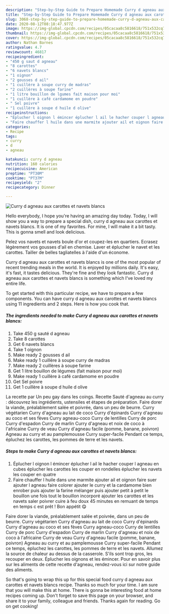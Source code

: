```yaml
---
description: "Step-by-Step Guide to Prepare Homemade Curry d agneau aux carottes et navets blancs"
title: "Step-by-Step Guide to Prepare Homemade Curry d agneau aux carottes et navets blancs"
slug: 3068-step-by-step-guide-to-prepare-homemade-curry-d-agneau-aux-carottes-et-navets-blancs
date: 2020-08-12T08:18:47.977Z
image: https://img-global.cpcdn.com/recipes/05cacaa8c5816618/751x532cq70/curry-d-agneau-aux-carottes-et-navets-blancs-photo-principale-de-la-recette.jpg
thumbnail: https://img-global.cpcdn.com/recipes/05cacaa8c5816618/751x532cq70/curry-d-agneau-aux-carottes-et-navets-blancs-photo-principale-de-la-recette.jpg
cover: https://img-global.cpcdn.com/recipes/05cacaa8c5816618/751x532cq70/curry-d-agneau-aux-carottes-et-navets-blancs-photo-principale-de-la-recette.jpg
author: Nathan Barnes
ratingvalue: 4.7
reviewcount: 46817
recipeingredient:
- "450 g saut d agneau"
- "8 carottes"
- "6 navets blancs"
- "1 oignon"
- "2 gousses d ail"
- "1 cuillère à soupe curry de madras"
- "2 cuillères à soupe farine"
- "1 litre bouillon de lgumes fait maison pour moi"
- "1 cuillère à café cardamome en poudre"
- " Sel poivre"
- "1 cuillère à soupe d huile d olive"
recipeinstructions:
- "Éplucher l oignon l émincer éplucher l ail le hacher couper l agneau en cubes éplucher les carottes les couper en rondelles éplucher les navets les couper en quatre"
- "Faire chauffer l huile dans une marmite ajouter ail et oignon faire suer ajouter l agneau faire colorer ajouter le curry et la cardamome bien enrober puis ajouter la farine mélanger puis ajouter petit à petit le bouillon une fois tout le bouillon incorporé ajouter les carottes et les navets saler poivrer cuire à feu doux 45 minutes en remuant de temps en temps c est prêt ! Bon appétit 😋"
categories:
- Recipe
tags:
- curry
- d
- agneau

katakunci: curry d agneau 
nutrition: 160 calories
recipecuisine: American
preptime: "PT30M"
cooktime: "PT37M"
recipeyield: "2"
recipecategory: Dinner

---
```



![Curry d agneau aux carottes et navets blancs](https://img-global.cpcdn.com/recipes/05cacaa8c5816618/751x532cq70/curry-d-agneau-aux-carottes-et-navets-blancs-photo-principale-de-la-recette.jpg)

Hello everybody, I hope you're having an amazing day today. Today, I will show you a way to prepare a special dish, curry d agneau aux carottes et navets blancs. It is one of my favorites. For mine, I will make it a bit tasty. This is gonna smell and look delicious.

Pelez vos navets et navets boule d&#39;or et coupez-les en quartiers. Ecrasez légèrement vos gousses d&#39;ail en chemise. Laver et éplucher le navet et les carottes. Tailler de belles tagliatelles à l&#39;aide d&#39;un économe.

Curry d agneau aux carottes et navets blancs is one of the most popular of recent trending meals in the world. It is enjoyed by millions daily. It's easy, it's fast, it tastes delicious. They're fine and they look fantastic. Curry d agneau aux carottes et navets blancs is something which I've loved my entire life.


To get started with this particular recipe, we have to prepare a few components. You can have curry d agneau aux carottes et navets blancs using 11 ingredients and 2 steps. Here is how you cook that.

<!--inarticleads1-->

##### The ingredients needed to make Curry d agneau aux carottes et navets blancs:

1. Take 450 g sauté d agneau
1. Take 8 carottes
1. Get 6 navets blancs
1. Take 1 oignon
1. Make ready 2 gousses d ail
1. Make ready 1 cuillère à soupe curry de madras
1. Make ready 2 cuillères à soupe farine
1. Get 1 litre bouillon de légumes (fait maison pour moi)
1. Make ready 1 cuillère à café cardamome en poudre
1. Get  Sel poivre
1. Get 1 cuillère à soupe d huile d olive


La recette par Un peu gay dans les coings. Recette Sauté d&#39;agneau au curry : découvrez les ingrédients, ustensiles et étapes de préparation. Faire dorer la viande, préalablement salée et poivrée, dans un peu de beurre. Curry végétarien Curry d&#39;agneau au lait de coco Curry d&#39;épinards Curry d&#39;agneau au coco et ses fèves Curry agneau-coco Curry de lentilles Curry de porc Curry d&#39;espadon Curry de marlin Curry d&#39;agneau et noix de coco à l&#39;africaine Curry de veau Curry d&#39;agneau facile (pomme, banane, poivron) Agneau au curry et au pamplemousse Curry super-facile Pendant ce temps, épluchez les carottes, les pommes de terre et les navets. 

<!--inarticleads2-->

##### Steps to make Curry d agneau aux carottes et navets blancs:

1. Éplucher l oignon l émincer éplucher l ail le hacher couper l agneau en cubes éplucher les carottes les couper en rondelles éplucher les navets les couper en quatre
1. Faire chauffer l huile dans une marmite ajouter ail et oignon faire suer ajouter l agneau faire colorer ajouter le curry et la cardamome bien enrober puis ajouter la farine mélanger puis ajouter petit à petit le bouillon une fois tout le bouillon incorporé ajouter les carottes et les navets saler poivrer cuire à feu doux 45 minutes en remuant de temps en temps c est prêt ! Bon appétit 😋


Faire dorer la viande, préalablement salée et poivrée, dans un peu de beurre. Curry végétarien Curry d&#39;agneau au lait de coco Curry d&#39;épinards Curry d&#39;agneau au coco et ses fèves Curry agneau-coco Curry de lentilles Curry de porc Curry d&#39;espadon Curry de marlin Curry d&#39;agneau et noix de coco à l&#39;africaine Curry de veau Curry d&#39;agneau facile (pomme, banane, poivron) Agneau au curry et au pamplemousse Curry super-facile Pendant ce temps, épluchez les carottes, les pommes de terre et les navets. Allumez la source de chaleur au dessus de la casserole. S&#39;ils sont trop gros, les recouper en deux. Éplucher les oignons et les émincer. Pour en savoir plus sur les aliments de cette recette d&#39;agneau, rendez-vous ici sur notre guide des aliments. 

So that's going to wrap this up for this special food curry d agneau aux carottes et navets blancs recipe. Thanks so much for your time. I am sure that you will make this at home. There is gonna be interesting food at home recipes coming up. Don't forget to save this page on your browser, and share it to your family, colleague and friends. Thanks again for reading. Go on get cooking!
